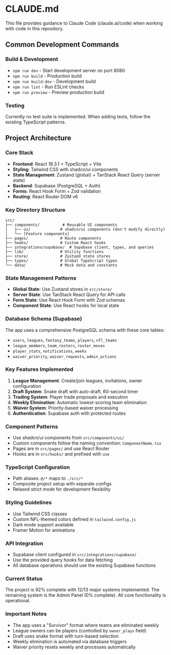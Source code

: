 # CLAUDE.md

This file provides guidance to Claude Code (claude.ai/code) when working with code in this repository.

## Common Development Commands

### Build & Development
- `npm run dev` - Start development server on port 8080
- `npm run build` - Production build
- `npm run build:dev` - Development build
- `npm run lint` - Run ESLint checks
- `npm run preview` - Preview production build

### Testing
Currently no test suite is implemented. When adding tests, follow the existing TypeScript patterns.

## Project Architecture

### Core Stack
- **Frontend**: React 18.3.1 + TypeScript + Vite
- **Styling**: Tailwind CSS with shadcn/ui components
- **State Management**: Zustand (global) + TanStack React Query (server state)
- **Backend**: Supabase (PostgreSQL + Auth)
- **Forms**: React Hook Form + Zod validation
- **Routing**: React Router DOM v6

### Key Directory Structure
```
src/
├── components/          # Reusable UI components
│   ├── ui/             # shadcn/ui components (don't modify directly)
│   └── [Feature components]
├── pages/              # Route components
├── hooks/              # Custom React hooks
├── integrations/supabase/  # Supabase client, types, and queries
├── lib/                # Utility functions
├── store/              # Zustand state stores
├── types/              # Global TypeScript types
└── data/               # Mock data and constants
```

### State Management Patterns
- **Global State**: Use Zustand stores in `src/store/`
- **Server State**: Use TanStack React Query for API calls
- **Form State**: Use React Hook Form with Zod schemas
- **Component State**: Use React hooks for local state

### Database Schema (Supabase)
The app uses a comprehensive PostgreSQL schema with these core tables:
- `users`, `leagues`, `fantasy_teams`, `players`, `nfl_teams`
- `league_members`, `team_rosters`, `roster_moves`
- `player_stats`, `notifications`, `weeks`
- `waiver_priority`, `waiver_requests`, `admin_actions`

### Key Features Implemented
1. **League Management**: Create/join leagues, invitations, owner configuration
2. **Draft System**: Snake draft with auto-draft, 60-second timer
3. **Trading System**: Player trade proposals and execution
4. **Weekly Elimination**: Automatic lowest-scoring team elimination
5. **Waiver System**: Priority-based waiver processing
6. **Authentication**: Supabase auth with protected routes

### Component Patterns
- Use shadcn/ui components from `src/components/ui/`
- Custom components follow the naming convention: `ComponentName.tsx`
- Pages are in `src/pages/` and use React Router
- Hooks are in `src/hooks/` and prefixed with `use`

### TypeScript Configuration
- Path aliases: `@/*` maps to `./src/*`
- Composite project setup with separate configs
- Relaxed strict mode for development flexibility

### Styling Guidelines
- Use Tailwind CSS classes
- Custom NFL-themed colors defined in `tailwind.config.js`
- Dark mode support available
- Framer Motion for animations

### API Integration
- Supabase client configured in `src/integrations/supabase/`
- Use the provided query hooks for data fetching
- All database operations should use the existing Supabase functions

### Current Status
The project is 92% complete with 12/13 major systems implemented. The remaining system is the Admin Panel (0% complete). All core functionality is operational.

### Important Notes
- The app uses a "Survivor" format where teams are eliminated weekly
- League owners can be players (controlled by `owner_plays` field)
- Draft uses snake format with turn-based selection
- Weekly elimination is automated via database triggers
- Waiver priority resets weekly and processes automatically